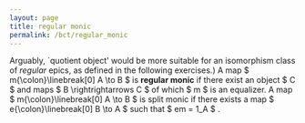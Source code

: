 ```yaml
---
layout: page
title: regular monic
permalink: /bct/regular_monic
---
```

Arguably, `quotient object' would be more suitable for an isomorphism class of *regular* epics, as defined in the following exercises.) A map $ m{\colon}\linebreak[0] A \to B $ is **regular monic** if there exist an object $ C $ and maps $ B \rightrightarrows C $ of which $ m $ is an equalizer. A map $ m{\colon}\linebreak[0] A \to B $ is split monic if there exists a map $ e{\colon}\linebreak[0] B \to A $ such that $ em = 1_A $ .
